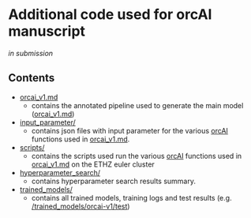 # Additional code used for orcAI manuscript

_in submission_

## Contents

- [orcai_v1.md]
  - contains the annotated pipeline used to generate the main model ([orcai_v1.md])
- [input_parameter/]
  - contains json files with input parameter for the various [orcAI] functions used in [orcai_v1.md].
- [scripts/]
  - contains the scripts used run the various [orcAI] functions used in [orcai_v1.md] on the ETHZ euler cluster
- [hyperparameter_search/]
  - contains hyperparameter search results summary.
- [trained_models/]
  - contains all trained models, training logs and test results (e.g. [/trained_models/orcai-v1/test])


[input_parameter/]:input_parameter
[orcAI]:https://github.com/ethz-tb/orcAI
[orcai_v1.md]:orcai-v1.md
[scripts/]:scripts
[trained_models/]:trained_models
[/trained_models/orcai-v1/test]:trained_models/orcai-v1/test
[hyperparameter_search/]:hyperparameter_search
